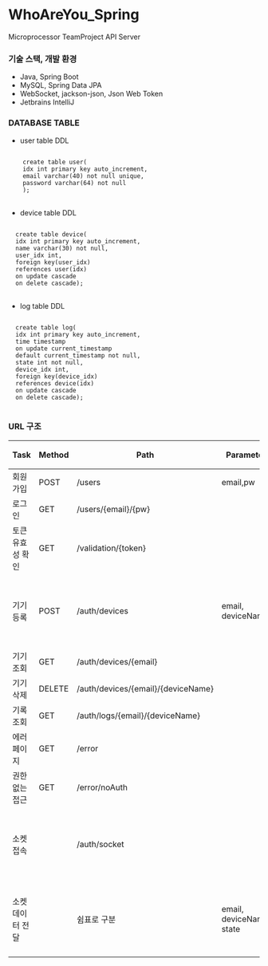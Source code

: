 # WhoAreYou_Spring
Microprocessor TeamProject API Server

### 기술 스택, 개발 환경
* Java, Spring Boot
* MySQL, Spring Data JPA
* WebSocket, jackson-json, Json Web Token 
* Jetbrains IntelliJ
### DATABASE TABLE 
- user table DDL
<pre>
<code>
    create table user(
    idx int primary key auto_increment,
    email varchar(40) not null unique,
    password varchar(64) not null
    );
</code>
</pre>

- device table DDL
<pre>
<code>
  create table device(
  idx int primary key auto_increment,
  name varchar(30) not null,
  user_idx int,
  foreign key(user_idx)
  references user(idx)
  on update cascade
  on delete cascade);
</code>
</pre>

- log table DDL
<pre>
<code>
  create table log(
  idx int primary key auto_increment,
  time timestamp 
  on update current_timestamp 
  default current_timestamp not null,
  state int not null,
  device_idx int,
  foreign key(device_idx)
  references device(idx)
  on update cascade
  on delete cascade);
</code>
</pre>


### URL 구조
|Task|Method|Path|Parameter|비고|
|-----------|-----|--------|--------|---|
|회원가입|POST|/users|email,pw||
|로그인|GET|/users/{email}/{pw}|||
|토큰 유효성 확인|GET|/validation/{token}|||
|기기 등록|POST|/auth/devices|email, deviceName|사용되지 않음|
|기기 조회|GET|/auth/devices/{email}|||
|기기 삭제|DELETE|/auth/devices/{email}/{deviceName}|||
|기록 조회|GET|/auth/logs/{email}/{deviceName}|||
|에러 페이지|GET|/error|||
|권한 없는 접근|GET|/error/noAuth|||
|소켓 접속||/auth/socket||특정 헤더 필수|
|소켓 데이터 전달||쉼표로 구분|email, deviceName, state|기기 등록 처리|





